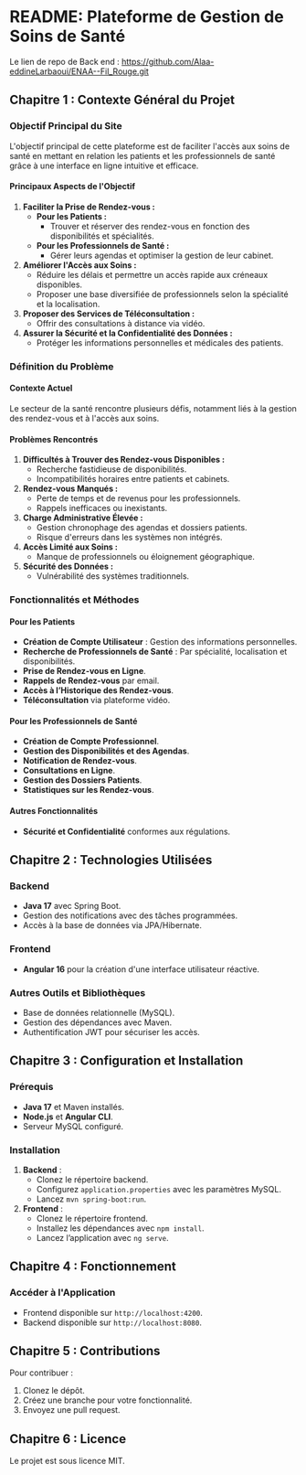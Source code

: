 # README: Plateforme de Gestion de Soins de Santé

Le lien de repo de Back end : https://github.com/Alaa-eddineLarbaoui/ENAA--Fil_Rouge.git 
 
## Chapitre 1 : Contexte Général du Projet

### Objectif Principal du Site
L'objectif principal de cette plateforme est de faciliter l'accès aux soins de santé en mettant en relation les patients et les professionnels de santé grâce à une interface en ligne intuitive et efficace.

#### Principaux Aspects de l'Objectif
1. **Faciliter la Prise de Rendez-vous :**
   - **Pour les Patients :**
     - Trouver et réserver des rendez-vous en fonction des disponibilités et spécialités.
   - **Pour les Professionnels de Santé :**
     - Gérer leurs agendas et optimiser la gestion de leur cabinet.
2. **Améliorer l'Accès aux Soins :**
   - Réduire les délais et permettre un accès rapide aux créneaux disponibles.
   - Proposer une base diversifiée de professionnels selon la spécialité et la localisation.
3. **Proposer des Services de Téléconsultation :**
   - Offrir des consultations à distance via vidéo.
4. **Assurer la Sécurité et la Confidentialité des Données :**
   - Protéger les informations personnelles et médicales des patients.

### Définition du Problème

#### Contexte Actuel
Le secteur de la santé rencontre plusieurs défis, notamment liés à la gestion des rendez-vous et à l'accès aux soins.

#### Problèmes Rencontrés
1. **Difficultés à Trouver des Rendez-vous Disponibles :**
   - Recherche fastidieuse de disponibilités.
   - Incompatibilités horaires entre patients et cabinets.
2. **Rendez-vous Manqués :**
   - Perte de temps et de revenus pour les professionnels.
   - Rappels inefficaces ou inexistants.
3. **Charge Administrative Élevée :**
   - Gestion chronophage des agendas et dossiers patients.
   - Risque d'erreurs dans les systèmes non intégrés.
4. **Accès Limité aux Soins :**
   - Manque de professionnels ou éloignement géographique.
5. **Sécurité des Données :**
   - Vulnérabilité des systèmes traditionnels.

### Fonctionnalités et Méthodes

#### Pour les Patients
- **Création de Compte Utilisateur** : Gestion des informations personnelles.
- **Recherche de Professionnels de Santé** : Par spécialité, localisation et disponibilités.
- **Prise de Rendez-vous en Ligne**.
- **Rappels de Rendez-vous** par email.
- **Accès à l’Historique des Rendez-vous**.
- **Téléconsultation** via plateforme vidéo.

#### Pour les Professionnels de Santé
- **Création de Compte Professionnel**.
- **Gestion des Disponibilités et des Agendas**.
- **Notification de Rendez-vous**.
- **Consultations en Ligne**.
- **Gestion des Dossiers Patients**.
- **Statistiques sur les Rendez-vous**.

#### Autres Fonctionnalités
- **Sécurité et Confidentialité** conformes aux régulations.

## Chapitre 2 : Technologies Utilisées

### Backend
- **Java 17** avec Spring Boot.
- Gestion des notifications avec des tâches programmées.
- Accès à la base de données via JPA/Hibernate.

### Frontend
- **Angular 16** pour la création d'une interface utilisateur réactive.

### Autres Outils et Bibliothèques
- Base de données relationnelle (MySQL).
- Gestion des dépendances avec Maven.
- Authentification JWT pour sécuriser les accès.

## Chapitre 3 : Configuration et Installation

### Prérequis
- **Java 17** et Maven installés.
- **Node.js** et **Angular CLI**.
- Serveur MySQL configuré.

### Installation
1. **Backend** :
   - Clonez le répertoire backend.
   - Configurez `application.properties` avec les paramètres MySQL.
   - Lancez `mvn spring-boot:run`.
2. **Frontend** :
   - Clonez le répertoire frontend.
   - Installez les dépendances avec `npm install`.
   - Lancez l’application avec `ng serve`.

## Chapitre 4 : Fonctionnement

### Accéder à l'Application
- Frontend disponible sur `http://localhost:4200`.
- Backend disponible sur `http://localhost:8080`.

## Chapitre 5 : Contributions

Pour contribuer :
1. Clonez le dépôt.
2. Créez une branche pour votre fonctionnalité.
3. Envoyez une pull request.

## Chapitre 6 : Licence
Le projet est sous licence MIT.
